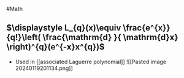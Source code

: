 #Math
## $\displaystyle L_{q}(x)\equiv \frac{e^{x}}{q!}\left( \frac{\mathrm{d} }{ \mathrm{d}x} \right)^{q}(e^{-x}x^{q})$
* Used in [[associated Laguerre polynomial]]
![[Pasted image 20240119201134.png]]